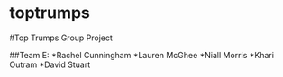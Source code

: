 # toptrumps
#Top Trumps Group Project

##Team E:
*Rachel Cunningham
*Lauren McGhee
*Niall Morris
*Khari Outram
*David Stuart
